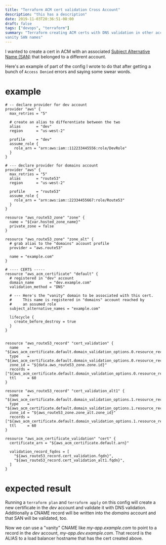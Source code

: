 ```yaml
---
title: "Terraform ACM cert validation Cross Account"
description: "this has a description"
date: 2019-11-03T20:36:51-08:00
draft: false
tags: ["devops", "terraform"]
summary: "Terraform creating ACM certs with DNS validation in other accounts for
vanity SAN names" 
---
```


I wanted to create a cert in ACM with an associated [Subject Alternative Name (SAN)](https://en.wikipedia.org/wiki/Subject_Alternative_Name)
that belonged to a different account.

Here's an example of part of the config I wrote to do that after getting a bunch
of `Access Denied` errors and saying some swear words. 

# example
```
# -- declare provider for dev account
provider "aws" {
  max_retries = "5"

  # create an alias to differentiate between the two
  alias       = "dev"
  region      = "us-west-2"

  profile     = "dev"
  assume_role {
    role_arn = "arn:aws:iam::112233445556:role/DevRole"
  }
}

# --- declare provider for domains account
provider "aws" {
  max_retries = "5"
  alias       = "route53"
  region      = "us-west-2"

  profile     = "route53"
  assume_role {
    role_arn = "arn:aws:iam::22334455667:role/Route53"
  }
}

resource "aws_route53_zone" "zone" {
  name = "${var.hosted_zone_name}"
  private_zone = false
}

resource "aws_route53_zone" "zone_alt" {
  # grab alias to the "domains" account profile
  provider = "aws.route53"

  name = "example.com"
}

# ---- CERTS -----
resource "aws_acm_certificate" "default" {
  # registered in "dev" account
  domain_name       = "dev.example.com"
  validation_method = "DNS"

  # --- Here's the "vanity" domain to be associated with this cert.
  #     This name is registered in "domains" account reached by
  #     an assumed role
  subject_alternative_names = "example.com"

  lifecycle {
    create_before_destroy = true
  }
}


resource "aws_route53_record" "cert_validation" {
  name    = "${aws_acm_certificate.default.domain_validation_options.0.resource_record_name}"
  type    = "${aws_acm_certificate.default.domain_validation_options.0.resource_record_type}"
  zone_id = "${data.aws_route53_zone.zone.id}"
  records = ["${aws_acm_certificate.default.domain_validation_options.0.resource_record_value}"]
  ttl     = 60
}

resource "aws_route53_record" "cert_validation_alt1" {
  name    = "${aws_acm_certificate.default.domain_validation_options.1.resource_record_name}"
  type    = "${aws_acm_certificate.default.domain_validation_options.1.resource_record_type}"
  zone_id = "${aws_route53_zone.zone_alt.zone_id}"
  records = ["${aws_acm_certificate.default.domain_validation_options.1.resource_record_value}"]
  ttl     = 60
}

resource "aws_acm_certificate_validation" "cert" {
  certificate_arn = "${aws_acm_certificate.default.arn}"

  validation_record_fqdns = [
    "${aws_route53_record.cert_validation.fqdn}",
    "${aws_route53_record.cert_validation_alt1.fqdn}",
  ]
}
```

# expected result
Running a `terraform plan` and `terraform apply` on this config will create a new certificate in the
_dev_ account and validate it with DNS validation. Additionally a CNAME
record will be written into the _domains_ account and that SAN will be
validated, too.

Now we can use a "vanity" CNAME like _my-app.example.com_ to point to a record in
the _dev_ account, _my-app.dev.example.com_. That record is the ALIAS to a load balancer
hostname that has the cert created above. 
